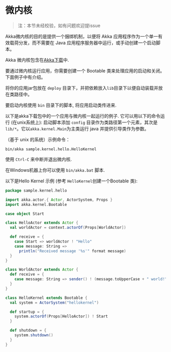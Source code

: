 # 微内核

> 注：本节未经校验，如有问题欢迎提issue

Akka微内核的目的是提供一个捆绑机制，以便将 Akka 应用程序作为一个单一有效载荷分发，而不需要在 Java 应用程序服务器中运行，或手动创建一个启动脚本。

Akka 微内核包含在[Akka下载](http://akka.io/downloads)中.

要通过微内核运行应用，你需要创建一个 Bootable 类来处理应用的启动和关闭。下面例子中有介绍。

将你的应用jar包放在 ``deploy`` 目录下，并把依赖放入``lib``目录下以便自动装载并放在类路径中。

要启动内核使用 ``bin`` 目录下的脚本, 将应用启动类传进来.

以下是akka下载包中的一个应用与微内核一起运行的例子. 它可以用以下的命令运行 (在unix系统上):
启动脚本添加 ``config`` 目录作为类路径第一个元素，其次是``lib/*``。它以``akka.kernel.Main``为主类运行 java 并提供引导类作为参数。

（基于 unix 的系统）示例命令：

```
bin/akka sample.kernel.hello.HelloKernel
```

使用 ``Ctrl-C`` 来中断并退出微内核.

在Windows机器上你可以使用 ``bin/akka.bat`` 脚本.

以下是Hello Kernel 示例 (参考 ``HelloKernel``创建一个Bootable 类):

```scala
package sample.kernel.hello

import akka.actor.{ Actor, ActorSystem, Props }
import akka.kernel.Bootable

case object Start

class HelloActor extends Actor {
  val worldActor = context.actorOf(Props[WorldActor])

  def receive = {
    case Start => worldActor ! "Hello"
    case message: String =>
      println("Received message '%s'" format message)
  }
}

class WorldActor extends Actor {
  def receive = {
    case message: String => sender() ! (message.toUpperCase + " world!")
  }
}

class HelloKernel extends Bootable {
  val system = ActorSystem("hellokernel")

  def startup = {
    system.actorOf(Props[HelloActor]) ! Start
  }

  def shutdown = {
    system.shutdown()
  }
}
```

